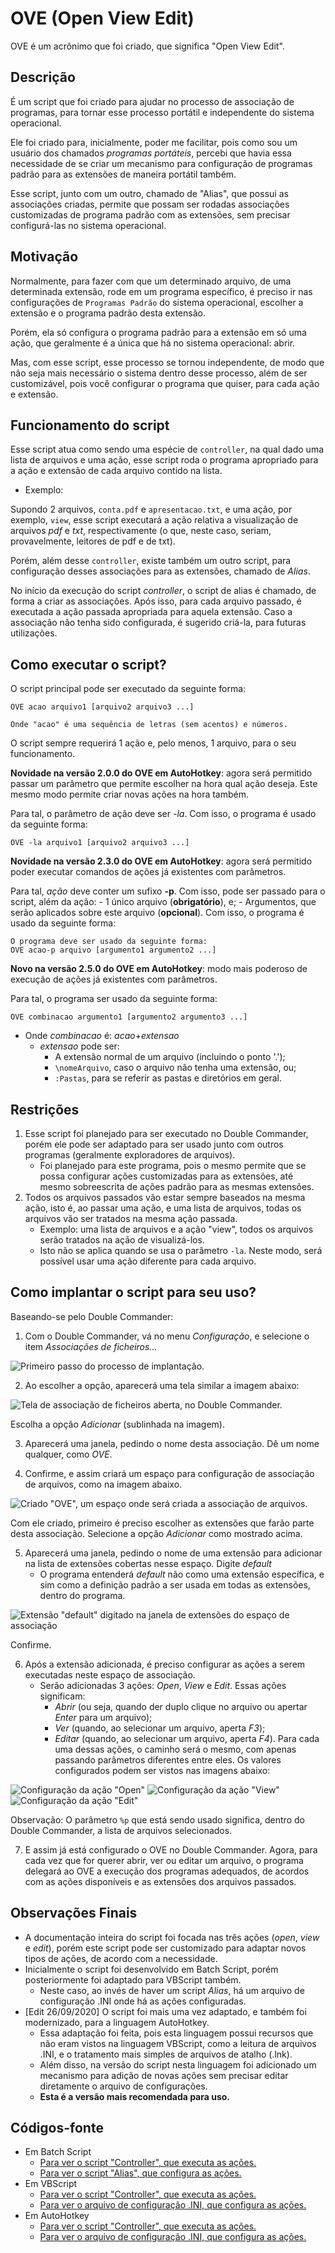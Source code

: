 # OVE (Open View Edit)

OVE é um acrônimo que foi criado, que significa "Open View Edit".

## Descrição

É um script que foi criado para ajudar no processo de associação de programas, para tornar esse processo portátil e independente do sistema operacional.

Ele foi criado para, inicialmente, poder me facilitar, pois como sou um usuário dos chamados *programas portáteis*, percebi que havia essa necessidade de se criar um mecanismo para configuração de programas padrão para as extensões de maneira portátil também.

Esse script, junto com um outro, chamado de "Alias", que possui as associações criadas, permite que possam ser rodadas associações customizadas de programa padrão com as extensões, sem precisar configurá-las no sistema operacional.

## Motivação

Normalmente, para fazer com que um determinado arquivo, de uma determinada extensão, rode em um programa específico, é preciso ir nas configurações de `Programas Padrão` do sistema operacional, escolher a extensão e o programa padrão desta extensão.

Porém, ela só configura o programa padrão para a extensão em só uma ação, que geralmente é a única que há no sistema operacional: abrir.

Mas, com esse script, esse processo se tornou independente, de modo que não seja mais necessário o sistema dentro desse processo, além de ser customizável, pois você configurar o programa que quiser, para cada ação e extensão.

## Funcionamento do script

Esse script atua como sendo uma espécie de `controller`, na qual dado uma lista de arquivos e uma ação, esse script roda o programa apropriado para a ação e extensão de cada arquivo contido na lista.

- Exemplo:

Supondo 2 arquivos, `conta.pdf` e `apresentacao.txt`, e uma ação, por exemplo, `view`, esse script executará a ação relativa a visualização de arquivos *pdf* e *txt*, respectivamente (o que, neste caso, seriam, provavelmente, leitores de pdf e de txt).

Porém, além desse `controller`, existe também um outro script, para configuração desses associações para as extensões, chamado de *Alias*.

No início da execução do script *controller*, o script de alias é chamado, de forma a criar as associações. Após isso, para cada arquivo passado, é executada a ação passada apropriada para aquela extensão. Caso a associação não tenha sido configurada, é sugerido criá-la, para futuras utilizações.

## Como executar o script?

O script principal pode ser executado da seguinte forma:

```ahk
OVE acao arquivo1 [arquivo2 arquivo3 ...]

Onde "acao" é uma sequência de letras (sem acentos) e números.
```

O script sempre requerirá 1 ação e, pelo menos, 1 arquivo, para o seu funcionamento.

**Novidade na versão 2.0.0 do OVE em AutoHotkey**: agora será permitido passar um parâmetro que permite escolher na hora qual ação deseja. Este mesmo modo permite criar novas ações na hora também.

Para tal, o parâmetro de ação deve ser *-la*. Com isso, o programa é usado da seguinte forma:

~~~ahk
OVE -la arquivo1 [arquivo2 arquivo3 ...]
~~~

**Novidade na versão 2.3.0 do OVE em AutoHotkey**: agora será permitido poder executar comandos de ações já existentes com parâmetros.

Para tal, *ação* deve conter um sufixo **-p**. Com isso, pode ser passado para o script, além da ação:
    - 1 único arquivo (**obrigatório**), e;
    - Argumentos, que serão aplicados sobre este arquivo (**opcional**).
Com isso, o programa é usado da seguinte forma:

```ahk
O programa deve ser usado da seguinte forma:
OVE acao-p arquivo [argumento1 argumento2 ...]
```

**Novo na versão 2.5.0 do OVE em AutoHotkey**: modo mais poderoso de execução de ações já existentes com parâmetros.

Para tal, o programa ser usado da seguinte forma:

~~~ahk
OVE combinacao argumento1 [argumento2 argumento3 ...]
~~~
- Onde *combinacao* é: *acao*+*extensao*
    - *extensao* pode ser:
        - A extensão normal de um arquivo (incluindo o ponto '.');
        - `\nomeArquivo`, caso o arquivo não tenha uma extensão, ou;
        - `:Pastas`, para se referir as pastas e diretórios em geral.

## Restrições

1. Esse script foi planejado para ser executado no Double Commander, porém ele pode ser adaptado para ser usado junto com outros programas (geralmente exploradores de arquivos).
    - Foi planejado para este programa, pois o mesmo permite que se possa configurar ações customizadas para as extensões, até mesmo sobreescrita de ações padrão para as mesmas extensões.
2. Todos os arquivos passados vão estar sempre baseados na mesma ação, isto é, ao passar uma ação, e uma lista de arquivos, todas os arquivos vão ser tratados na mesma ação passada.
    - Exemplo: uma lista de arquivos e a ação "view", todos os arquivos serão tratados na ação de visualizá-los.
    - Isto não se aplica quando se usa o parâmetro `-la`. Neste modo, será possível usar uma ação diferente para cada arquivo.

## Como implantar o script para seu uso?

Baseando-se pelo Double Commander:

1. Com o Double Commander, vá no menu *Configuração*, e selecione o item *Associações de ficheiros...*

![Primeiro passo do processo de implantação.](/images/passo1-ove.png)

2. Ao escolher a opção, aparecerá uma tela similar a imagem abaixo:

![Tela de associação de ficheiros aberta, no Double Commander.](/images/passo2-ove.png)

Escolha a opção *Adicionar* (sublinhada na imagem).

3. Aparecerá uma janela, pedindo o nome desta associação. Dê um nome qualquer, como *OVE*.

4. Confirme, e assim criará um espaço para configuração de associação de arquivos, como na imagem abaixo.

![Criado "OVE", um espaço onde será criada a associação de arquivos.](/images/passo4-ove.png)

Com ele criado, primeiro é preciso escolher as extensões que farão parte desta associação. Selecione a opção *Adicionar* como mostrado acima.

5. Aparecerá uma janela, pedindo o nome de uma extensão para adicionar na lista de extensões cobertas nesse espaço. Digite *default*
    - O programa entenderá *default* não como uma extensão específica, e sim como a definição padrão a ser usada em todas as extensões, dentro do programa.
  
![Extensão "default" digitado na janela de extensões do espaço de associação](/images/passo5-ove.png)

Confirme.

6. Após a extensão adicionada, é preciso configurar as ações a serem executadas neste espaço de associação.
    - Serão adicionadas 3 ações: *Open*, *View* e *Edit*. Essas ações significam:
        - *Abrir* (ou seja, quando der duplo clique no arquivo ou apertar *Enter* para um arquivo);
        - *Ver* (quando, ao selecionar um arquivo, aperta *F3*);
        - *Editar* (quando, ao selecionar um arquivo, aperta *F4*).
Para cada uma dessas ações, o caminho será o mesmo, com apenas passando parâmetros diferentes entre eles. Os valores configurados podem ser vistos nas imagens abaixo:

![Configuração da ação "Open"](/images/passo6-1-ove.png)
![Configuração da ação "View"](/images/passo6-2-ove.png)
![Configuração da ação "Edit"](/images/passo6-3-ove.png)

Observação: O parâmetro `%p` que está sendo usado significa, dentro do Double Commander, a lista de arquivos selecionados.

7. E assim já está configurado o OVE no Double Commander. Agora, para cada vez que for querer abrir, ver ou editar um arquivo, o programa delegará ao OVE a execução dos programas adequados, de acordos com as ações disponíveis e as extensões dos arquivos passados.

## Observações Finais

- A documentação inteira do script foi focada nas três ações (*open*, *view* e *edit*), porém este script pode ser customizado para adaptar novos tipos de ações, de acordo com a necessidade.
- Inicialmente o script foi desenvolvido em Batch Script, porém posteriormente foi adaptado para VBScript também.
    - Neste caso, ao invés de haver um script *Alias*, há um arquivo de configuração .INI onde há as ações configuradas.
- [Edit 26/09/2020] O script foi mais uma vez adaptado, e também foi modernizado, para a linguagem AutoHotkey.
    - Essa adaptação foi feita, pois esta linguagem possui recursos que não eram vistos na linguagem VBScript, como a leitura de arquivos .INI, e o tratamento mais simples de arquivos de atalho (.lnk).
    - Além disso, na versão do script nesta linguagem foi adicionado um mecanismo para adição de novas ações sem precisar editar diretamente o arquivo de configurações.
    - **Esta é a versão mais recomendada para uso.**

## Códigos-fonte

- Em Batch Script
    - [Para ver o script "Controller", que executa as ações.](/Batch%20Script/OVE.bat)
    - [Para ver o script "Alias", que configura as ações.](/Batch%20Script/OVE%20-%20Alias.bat)
- Em VBScript
    - [Para ver o script "Controller", que executa as ações.](/VBScript/OVE.vbs)
    - [Para ver o arquivo de configuração .INI, que configura as ações.](/INI/Config%20OVE.ini)
- Em AutoHotkey
    - [Para ver o script "Controller", que executa as ações.](/AutoHotkey/OVE.ahk)
    - [Para ver o arquivo de configuração .INI, que configura as ações.](/INI/Config%20OVE%20(AHK).ini)